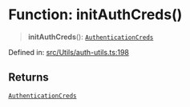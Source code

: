 # Function: initAuthCreds()

> **initAuthCreds**(): [`AuthenticationCreds`](../type-aliases/AuthenticationCreds.md)

Defined in: [src/Utils/auth-utils.ts:198](https://github.com/Fokusdotid/bail/blob/c004679536d41fcf32da31cecf70d3991dfa31b5/src/Utils/auth-utils.ts#L198)

## Returns

[`AuthenticationCreds`](../type-aliases/AuthenticationCreds.md)
